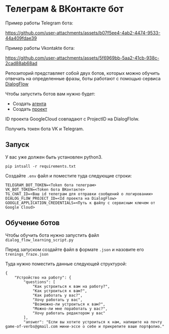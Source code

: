 # Телеграм & ВКонтакте бот

Пример работы Telegram бота:


https://github.com/user-attachments/assets/b07f5ee4-4ab2-4474-9533-44a409fdae39

Пример работы Vkontakte бота:

https://github.com/user-attachments/assets/5f6969bb-5aa2-41cb-938c-2cad88ab68ad


Репозиторий представляет собой двух ботов, которых можно обучить отвечать на определенные фразы, боты работают с помощью сервиса [DialogFlow](https://dialogflow.cloud.google.com/)

Чтобы запустить ботов вам нужно будет:

- Создать [агента](https://dialogflow.cloud.google.com/)
- Создать [проект](https://cloud.google.com/dialogflow/es/docs/quick/setup)

ID проекта GoogleCloud совпадают с ProjectID на DialogFlolw.

Получить токен бота VK и Telegram.

## Запуск

У вас уже должен быть установлен python3.

```
pip intsall -r requirements.txt
```

Создайте `.env` файл и поместите туда следующие строки:

```
TELEGRAM_BOT_TOKEN=<Token бота телеграм>
VK_BOT_TOKEN=<Token бота ВКонтакте>
TG_CHAT_ID=<Ваш id телеграм для отправки сообщений о логировании>
DIALOG_FLOW_PROJECT_ID=<Id проекта на DialogFlow>
GOOGLE_APPLICATION_CREDENTIALS=<Путь к файлу c сервисным ключем от Google Cloud>

```

## Обучение ботов

Чтобы обучить бота нужно запустить файл `dialog_flow_learning_script.py`

Перед запуском создайте файл в формате `.json` и назовите его `trenings_fraze.json`

Туда нужно поместить данные следующей структурой:

```
{
    "Устройство на работу": {
        "questions": [
            "Как устроиться к вам на работу?",
            "Как устроиться к вам?",
            "Как работать у вас?",
            "Хочу работать у вас",
            "Возможно-ли устроиться к вам?",
            "Можно-ли мне поработать у вас?",
            "Хочу работать редактором у вас"
        ],
        "answer": "Если вы хотите устроиться к нам, напишите на почту game-of-verbs@gmail.com мини-эссе о себе и прикрепите ваше портфолио."
```
